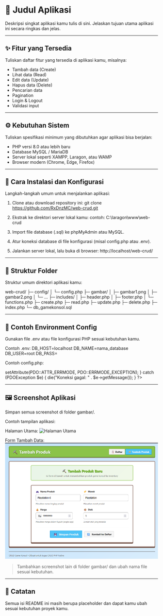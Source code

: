 # 🧾 Judul Aplikasi
Deskripsi singkat aplikasi kamu tulis di sini. Jelaskan tujuan utama aplikasi ini secara ringkas dan jelas.

---

## ✨ Fitur yang Tersedia
Tuliskan daftar fitur yang tersedia di aplikasi kamu, misalnya:
- Tambah data (Create)
- Lihat data (Read)
- Edit data (Update)
- Hapus data (Delete)
- Pencarian data
- Pagination
- Login & Logout
- Validasi input

---

## ⚙️ Kebutuhan Sistem
Tuliskan spesifikasi minimum yang dibutuhkan agar aplikasi bisa berjalan:
- PHP versi 8.0 atau lebih baru
- Database MySQL / MariaDB
- Server lokal seperti XAMPP, Laragon, atau WAMP
- Browser modern (Chrome, Edge, Firefox)

---

## 🚀 Cara Instalasi dan Konfigurasi
Langkah-langkah umum untuk menjalankan aplikasi:

1. Clone atau download repository ini:
   git clone https://github.com/RxDnzMC/web-crud.git

2. Ekstrak ke direktori server lokal kamu:
   contoh: C:\laragon\www\web-crud

3. Import file database (.sql) ke phpMyAdmin atau MySQL.

4. Atur koneksi database di file konfigurasi (misal config.php atau .env).

5. Jalankan server lokal, lalu buka di browser:
   http://localhost/web-crud/

---

## 📂 Struktur Folder
Struktur umum direktori aplikasi kamu:

web-crud/
├─ config/
│  └─ config.php
├─ gambar/
│  ├─ gambar1.png
│  ├─ gambar2.png
│  └─ ...
├─ includes/
│  ├─ header.php
│  ├─ footer.php
│  └─ functions.php
├─ create.php
├─ read.php
├─ update.php
├─ delete.php
├─ index.php
└─ db_gamekonsol.sql

---

## 🔧 Contoh Environment Config
Gunakan file .env atau file konfigurasi PHP sesuai kebutuhan kamu.

Contoh .env:
DB_HOST=localhost
DB_NAME=nama_database
DB_USER=root
DB_PASS=

Contoh config.php:
<?php
$host = 'localhost';
$dbname = 'nama_database';
$username = 'root';
$password = '';

try {
    $pdo = new PDO("mysql:host=$host;dbname=$dbname", $username, $password);
    $pdo->setAttribute(PDO::ATTR_ERRMODE, PDO::ERRMODE_EXCEPTION);
} catch (PDOException $e) {
    die("Koneksi gagal: " . $e->getMessage());
}
?>

---

## 🖼️ Screenshot Aplikasi
Simpan semua screenshot di folder gambar/.

Contoh tampilan aplikasi:

Halaman Utama:
![Halaman Utama](gambar/gambar1.png)

Form Tambah Data:
![Form Tambah Data](gambar/gambar2.png)

> Tambahkan screenshot lain di folder gambar/ dan ubah nama file sesuai kebutuhan.

---

## 📄 Catatan
Semua isi README ini masih berupa placeholder dan dapat kamu ubah sesuai kebutuhan proyek kamu.
